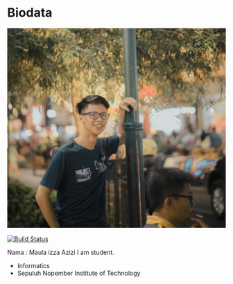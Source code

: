 # Biodata

[![N|Solid](_DSC5996.2.jpg)](_DSC5996.2.jpg)

[![Build Status](https://travis-ci.org/joemccann/dillinger.svg?branch=master)](https://travis-ci.org/joemccann/dillinger)

Nama : Maula izza Azizi
I am student.

  - Informatics
  - Sepuluh Nopember Institute of Technology
